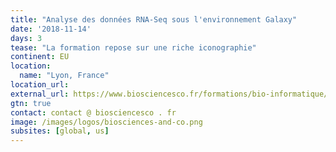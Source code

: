 ```yaml
---
title: "Analyse des données RNA-Seq sous l'environnement Galaxy"
date: '2018-11-14'
days: 3
tease: "La formation repose sur une riche iconographie"
continent: EU
location:
  name: "Lyon, France"
location_url:
external_url: https://www.biosciencesco.fr/formations/bio-informatique/analyse-des-donnees-rna-seq-sous-lenvironnement-galaxy/
gtn: true
contact: contact @ biosciencesco . fr
image: /images/logos/biosciences-and-co.png
subsites: [global, us]
---
```


